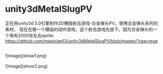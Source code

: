 # unity3dMetalSlugPV
正在用unity3d 5.0引擎制作2D横版射击游戏-合金弹头PV。使用合金弹头系列的素材。
现在在做一个横版的动作游戏，这个射击游戏先放下。因为合金弹头的一个角有2000张左右sprite.
https://github.com/magician13/unity3dMetalSlugPV/blob/master/?raw=true

<br>
![image](show1.png)
<br>
<br>
![image](show2.png)
<br>
